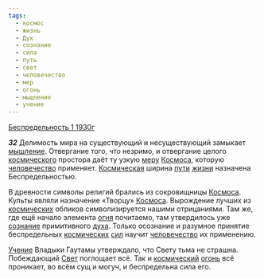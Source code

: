 ```yaml
---
tags:
  - космос
  - жизнь
  - Дух
  - сознание
  - сила
  - путь
  - свет
  - человечество
  - мер
  - огонь
  - мышление
  - учение
---
```


[Беспредельность 1 1930г](/agni/1930)

___32___
Делимость мира на существующий и несуществующий замыкает [мышление](/tag/#мышление). Отвергание того, что незримо, и отвергание целого [космического](/tag/#космос) простора даёт ту узкую [меру](/tag/#мер) [Космоса](/tag/#космос), которую [человечество](/tag/#человечество) применяет. [Космическая](/tag/#космос) ширина [пути](/tag/#путь) [жизни](/tag/#жизнь) назначена Беспредельностью.   

В древности символы религий брались из сокровищницы [Космоса](/tag/#космос). Культы являли назначение «Творцу» [Космоса](/tag/#космос). Вырождение лучших из [космических](/tag/#космос) обликов символизируется нашими отрицаниями. Там же, где ещё начало элемента [огня](/tag/#[огонь](/tag/#огонь)) почитаемо, там утвердилось уже [сознание](/tag/#сознание) примитивного [духа](/tag/#Дух). Только осознание и разумное принятие беспредельных [космических](/tag/#космос) [сил](/tag/#сила) научит [человечество](/tag/#человечество) их применению.   

[Учение](/tag/#учение) Владыки Гаутамы утверждало, что Свету тьма не страшна. Побеждающий [Свет](/tag/#свет) поглощает всё. Так и [космический](/tag/#космос) [огонь](/tag/#огонь) всё проникает, во всём сущ и могуч, и беспредельна сила его.